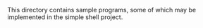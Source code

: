 This directory contains sample programs, some of which may be implemented in the simple shell project.